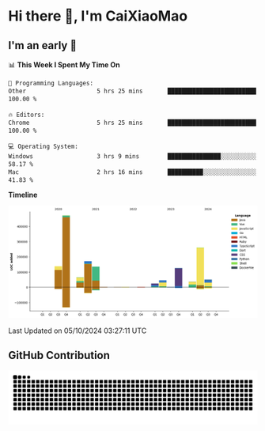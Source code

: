 # Hi there 👋, I'm CaiXiaoMao

## I'm an early 🐤
<!--START_SECTION:waka-->
📊 **This Week I Spent My Time On** 

```text
💬 Programming Languages: 
Other                    5 hrs 25 mins       █████████████████████████   100.00 % 

🔥 Editors: 
Chrome                   5 hrs 25 mins       █████████████████████████   100.00 % 

💻 Operating System: 
Windows                  3 hrs 9 mins        ███████████████░░░░░░░░░░   58.17 % 
Mac                      2 hrs 16 mins       ██████████░░░░░░░░░░░░░░░   41.83 % 
```

**Timeline**

![Lines of Code chart](https://raw.githubusercontent.com/caixiaomao/caixiaomao/main/assets/bar_graph.png)


 Last Updated on 05/10/2024 03:27:11 UTC
<!--END_SECTION:waka-->

## GitHub Contribution
<picture>
  <source media="(prefers-color-scheme: dark)" srcset="/dist/snake/github-contribution-grid-snake-dark.svg" />
  <source media="(prefers-color-scheme: light)" srcset="/dist/snake/github-contribution-grid-snake.svg" />
  <img alt="github contribution grid snake animation" src="/dist/snake/github-contribution-grid-snake.svg" />
</picture>

